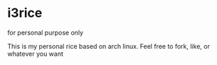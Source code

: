 # i3rice
for personal purpose only

This is my personal rice based on arch linux. Feel free to fork, like, or whatever you want
